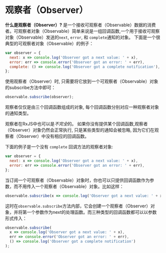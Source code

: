 # 观察者（Observer）

**什么是观察者（Observer）?** 是一个接收可观察者（Observable）数据的消费者。可观察者对象（Observable）简单来说是一组回调函数,一个用于接收可观察对象（Observable）发送的`next`, `error`, 和 `complete`通知的对象。 下面是一个很典型的可观察者对象（Observable）的例子：

```js
var observer = {
  next: x => console.log('Observer got a next value: ' + x),
  error: err => console.error('Observer got an error: ' + err),
  complete: () => console.log('Observer got a complete notification'),
};
```

使用观察者（Observer）时, 只需要将它放到一个可观察者（Observable）对象的subscribe方法中即可：

<!-- skip-example -->
```js
observable.subscribe(observer);
```

<span class="informal">观察者仅仅是由三个回调函数组成的对象, 每个回调函数分别对应一种观察者对象的通知类型。</span>

观察者在RxJS中也可以是*不完全*的。 如果你没有提供某个回调函数,观察者（Observer）对象仍然会正常执行, 只是某些类型的通知会被忽略, 因为它们在观察者（Observer）中没有相应的回调函数。

下面的例子是一个没有 `complete` 回调方法的观察者对象:

```js
var observer = {
  next: x => console.log('Observer got a next value: ' + x),
  error: err => console.error('Observer got an error: ' + err),
};
```

当订阅一个可观察者（Observable）对象时，你也可以只提供回调函数作为参数，而不用传入一个观察者（Observable）对象。比如这样：

<!-- skip-example -->
```js
observable.subscribe(x => console.log('Observer got a next value: ' + x));
```

这时在`observable.subscribe`方法内部，它会创建一个观察者（Observer）对象，并将第一个参数作为next的处理函数。而三种类型的回调函数都可以以参数形式传入：

<!-- skip-example -->
```js
observable.subscribe(
  x => console.log('Observer got a next value: ' + x),
  err => console.error('Observer got an error: ' + err),
  () => console.log('Observer got a complete notification')
);
```
